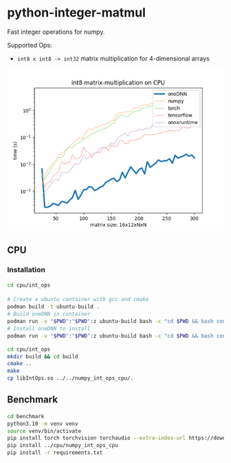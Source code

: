 # python-integer-matmul

Fast integer operations for numpy.

Supported Ops:

 - `int8 x int8 -> int32` matrix multiplication for 4-dimensional arrays

![](benchmark/result.png)

## CPU

### Installation

```bash
cd cpu/int_ops

# Create a ubuntu container with gcc and cmake
podman build -t ubuntu-build .
# Build oneDNN in container
podman run -v "$PWD":"$PWD":z ubuntu-build bash -c "cd $PWD && bash container_build_onednn.sh"
# Install oneDNN to install
podman run -v "$PWD":"$PWD":z ubuntu-build bash -c "cd $PWD && bash container_install_onednn.sh"
```

```bash
cd cpu/int_ops
mkdir build && cd build
cmake ..
make
cp libIntOps.so ../../numpy_int_ops_cpu/.
```

## Benchmark

```bash
cd benchmark
python3.10 -m venv venv
source venv/bin/activate
pip install torch torchvision torchaudio --extra-index-url https://download.pytorch.org/whl/cpu
pip install ../cpu/numpy_int_ops_cpu
pip install -r requirements.txt
```